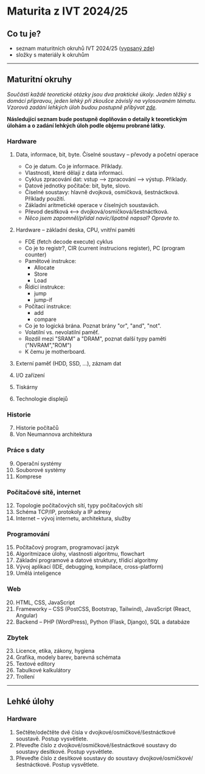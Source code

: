 # Maturita z IVT 2024/25

## Co tu je?
- seznam maturitních okruhů IVT 2024/25 ([vypsaný zde](#maturitní-okruhy))
- složky s materiály k okruhům

----------------------------

## Maturitní okruhy
*Součástí každé teoretické otázky jsou dva praktické úkoly. Jeden těžký s
domácí přípravou, jeden lehký při zkoušce závislý na vylosovaném tématu.
Vzorová zadání lehkých úloh budou postupně přibývat [zde](#lehké-úlohy).*

**Následující seznam bude postupně doplňován o detaily k teoretickým úlohám a o
zadání lehkých úloh podle objemu probrané látky.**

### Hardware
1. Data, informace, bit, byte. Číselné soustavy – převody a početní operace
    - Co je datum. Co je informace. Příklady.
    - Vlastnosti, které dělají z data informaci.
    - Cyklus zpracování dat: vstup --> zpracování --> výstup. Příklady.
    - Datové jednotky počítače: bit, byte, slovo.
    - Číselné soustavy: hlavně dvojková, osmičková, šestnáctková. Příklady použití.
    - Základní aritmetické operace v číselných soustavách.
    - Převod desítková <--> dvojková/osmičková/šestnáctková.
    - *Něco jsem zapomněl/přidal navíc/špatně napsal? Opravte to.*

2. Hardware – základní deska, CPU, vnitřní paměti
    - FDE (fetch decode execute) cyklus
    - Co je to registr?, CIR (current instrucions register), PC (program counter)
    - Pamětové instrukce:
        - Allocate
        - Store
        - Load
    - Řídící instrukce:
        - jump
        - jump-if
    - Počítací instrukce:
        - add
        - compare
    - Co je to logická brána. Poznat brány "or", "and", "not".
    - Volatilní vs. nevolatilní paměť.
    - Rozdíl mezi "SRAM" a "DRAM", poznat další typy paměti ("NVRAM","ROM")
    - K čemu je motherboard.

3. Externí paměť (HDD, SSD, ...), záznam dat
4. I/O zařízení
5. Tiskárny
6. Technologie displejů

### Historie
7. Historie počítačů
8. Von Neumannova architektura

### Práce s daty
9. Operační systémy
10. Souborové systémy
11. Komprese

### Počítačové sítě, internet
12. Topologie počítačových sítí, typy počítačových sítí
13. Schéma TCP/IP, protokoly a IP adresy
14. Internet – vývoj internetu, architektura, služby

### Programování
15. Počítačový program, programovací jazyk
16. Algoritmizace úlohy, vlastnosti algoritmu, flowchart
17. Základní programové a datové struktury, třídící algoritmy
18. Vývoj aplikací (IDE, debugging, kompilace, cross-platform)
19. Umělá inteligence

### Web
20. HTML, CSS, JavaScript
21. Frameworky – CSS (PostCSS, Bootstrap, Tailwind), JavaScript (React, Angular)
22. Backend – PHP (WordPress), Python (Flask, Django), SQL a databáze

### Zbytek
23. Licence, etika, zákony, hygiena
24. Grafika, modely barev, barevná schémata
25. Textové editory
26. Tabulkové kalkulátory
27. Trollení

----------------------------

## Lehké úlohy

### Hardware

1. Sečtěte/odečtěte dvě čísla v dvojkové/osmičkové/šestnáctkové soustavě.
   Postup vysvětlete.
2. Převeďte číslo z dvojkové/osmičkové/šestnáctkové soustavy do soustavy
   desítkové. Postup vysvětlete.
3. Převeďte číslo z desítkové soustavy do soustavy
   dvojkové/osmičkové/šestnáctkové. Postup vysvětlete.
